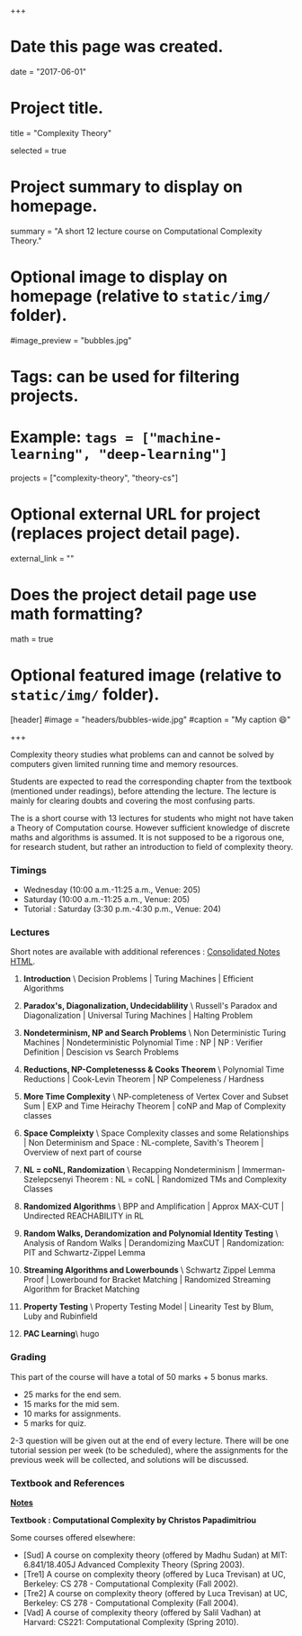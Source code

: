 +++
# Date this page was created.
date = "2017-06-01"

# Project title.
title = "Complexity Theory"

selected = true


# Project summary to display on homepage.
summary = "A short 12 lecture course on Computational Complexity Theory."

# Optional image to display on homepage (relative to `static/img/` folder).
#image_preview = "bubbles.jpg"

# Tags: can be used for filtering projects.
# Example: `tags = ["machine-learning", "deep-learning"]`
projects = ["complexity-theory", "theory-cs"]

# Optional external URL for project (replaces project detail page).
external_link = ""

# Does the project detail page use math formatting?
math = true

# Optional featured image (relative to `static/img/` folder).
[header]
#image = "headers/bubbles-wide.jpg"
#caption = "My caption :smile:"

+++

Complexity theory studies what problems can and cannot be solved by computers given limited running time and memory resources.


Students are expected to read the corresponding chapter from the textbook (mentioned under readings), before attending the lecture.
The lecture is mainly for clearing doubts and covering the most confusing parts.

The is a short course with 13 lectures for students who might not have
taken a Theory of Computation course. However sufficient knowledge of
discrete maths and algorithms is assumed. It is not supposed to be a
rigorous one, for research student, but rather an introduction to field
of complexity theory.

### Timings

- Wednesday (10:00 a.m.-11:25 a.m., Venue: 205)
- Saturday (10:00 a.m.-11:25 a.m., Venue: 205)
- Tutorial : Saturday (3:30 p.m.-4:30 p.m., Venue: 204)

### Lectures
Short notes are available with additional references : [Consolidated Notes HTML](notes).

1.  **Introduction** \\
    Decision Problems | Turing Machines | Efficient Algorithms

2.  **Paradox's, Diagonalization, Undecidablility** \\
    Russell's Paradox and Diagonalization | Universal Turing Machines | Halting Problem

3.  **Nondeterminism, NP and Search Problems** \\
    Non Deterministic Turing Machines | Nondeterministic Polynomial Time : NP | NP : Verifier Definition | Descision vs Search Problems

4.  **Reductions, NP-Completenesss & Cooks Theorem** \\
    Polynomial Time Reductions | Cook-Levin Theorem | NP Compeleness / Hardness

5.  **More Time Complexity** \\
    NP-completeness of Vertex Cover and Subset Sum | EXP and Time Heirachy Theorem | coNP and Map of Complexity classes

6.  **Space Compleixty** \\
    Space Complexity classes and some Relationships | Non Determinism and Space : NL-complete, Savith's Theorem | Overview of next part of course

7.  **NL = coNL, Randomization** \\
    Recapping Nondeterminism | Immerman-Szelepcsenyi Theorem : NL = coNL | Randomized TMs and Complexity Classes

9.  **Randomized Algorithms** \\
    BPP and Amplification | Approx MAX-CUT | Undirected REACHABILITY in RL

8.  **Random Walks, Derandomization and Polynomial Identity Testing** \\
    Analysis of Random Walks | Derandomizing MaxCUT | Randomization: PIT and Schwartz-Zippel Lemma

10.  **Streaming Algorithms and Lowerbounds**  \\
    Schwartz Zippel Lemma Proof | Lowerbound for Bracket Matching | Randomized Streaming Algorithm for Bracket Matching

11. **Property Testing** \\
    Property Testing Model | Linearity Test by Blum, Luby and Rubinfield

12. **PAC Learning**\\
hugo


### Grading

This part of the course will have a total of 50 marks + 5 bonus marks.

- 25 marks for the end sem.
- 15 marks for the mid sem.
- 10 marks for assignments.
- 5 marks for quiz.

2-3 question will be given out at the end of every lecture. There will be one tutorial
session per week (to be scheduled), where the assignments for the previous week will be collected, and
solutions will be discussed.


### Textbook and References

**[Notes](notes)**



**Textbook : Computational Complexity by Christos Papadimitriou**


Some courses offered elsewhere:

- [Sud] A course on complexity theory (offered by Madhu Sudan) at MIT: 6.841/18.405J Advanced Complexity Theory (Spring 2003).
- [Tre1] A course on complexity theory (offered by Luca Trevisan) at UC, Berkeley: CS 278 - Computational Complexity (Fall 2002).
- [Tre2] A course on complexity theory (offered by Luca Trevisan) at UC, Berkeley: CS 278 - Computational Complexity (Fall 2004).
- [Vad] A course of complexity theory (offered by Salil Vadhan) at Harvard: CS221: Computational Complexity (Spring 2010).
